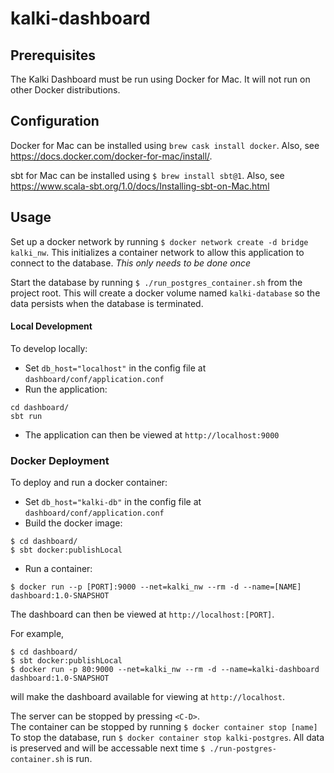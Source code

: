 # kalki-dashboard

## Prerequisites
The Kalki Dashboard must be run using Docker for Mac.
It will not run on other Docker distributions.

## Configuration
Docker for Mac can be installed using `brew cask install docker`.
Also, see https://docs.docker.com/docker-for-mac/install/.

sbt for Mac can be installed using `$ brew install sbt@1`. Also, see https://www.scala-sbt.org/1.0/docs/Installing-sbt-on-Mac.html

## Usage
Set up a docker network by running `$ docker network create -d bridge kalki_nw`. This initializes a container network to 
allow this application to connect to the database. *This only needs to be done once*

Start the database by running `$ ./run_postgres_container.sh` from the project root.
This will create a docker volume named `kalki-database` so the data persists when the database is terminated.

#### Local Development
To develop locally:
- Set `db_host="localhost"` in the config file at `dashboard/conf/application.conf`
- Run the application:
```
cd dashboard/
sbt run
```
- The application can then be viewed at `http://localhost:9000`
### Docker Deployment
To deploy and run a docker container:
- Set `db_host="kalki-db"` in the config file at `dashboard/conf/application.conf`
- Build the docker image:
```
$ cd dashboard/
$ sbt docker:publishLocal
```
- Run a container:
```
$ docker run --p [PORT]:9000 --net=kalki_nw --rm -d --name=[NAME] dashboard:1.0-SNAPSHOT
```

The dashboard can then be viewed at `http://localhost:[PORT]`.

For example,
```
$ cd dashboard/
$ sbt docker:publishLocal
$ docker run -p 80:9000 --net=kalki_nw --rm -d --name=kalki-dashboard dashboard:1.0-SNAPSHOT
```
will make the dashboard available for viewing at `http://localhost`.

The server can be stopped by pressing `<C-D>`. \
The container can be stopped by running `$ docker container stop [name]` \
To stop the database, run `$ docker container stop kalki-postgres`.
All data is preserved and will be accessable next time `$ ./run-postgres-container.sh` is run.
